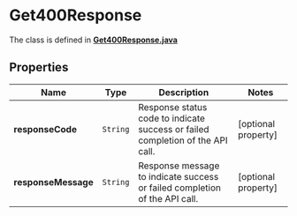 

# Get400Response

The class is defined in **[Get400Response.java](../../src/main/java/org/openapitools/model/Get400Response.java)**

## Properties

Name | Type | Description | Notes
------------ | ------------- | ------------- | -------------
**responseCode** | `String` | Response status code to indicate success or failed completion of the API call. |  [optional property]
**responseMessage** | `String` | Response message to indicate success or failed completion of the API call. |  [optional property]




